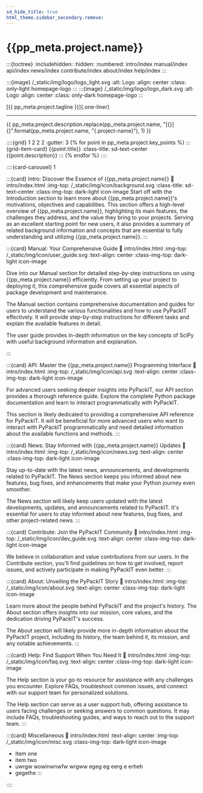 ```yaml
---
sd_hide_title: true
html_theme.sidebar_secondary.remove:
---
```

# {{pp_meta.project.name}}
:::{toctree}
:includehidden:
:hidden:
:numbered:
intro/index
manual/index
api/index
news/index
contribute/index
about/index
help/index
:::

:::{image} /_static/img/logo/logo_light.svg
:alt: Logo
:align: center
:class: only-light homepage-logo
:::
:::{image} /_static/img/logo/logo_dark.svg
:alt: Logo
:align: center
:class: only-dark homepage-logo
:::

[{{ pp_meta.project.tagline }}]{.one-liner}

---

{{ pp_meta.project.description.replace(pp_meta.project.name, 
"[{}]{}".format(pp_meta.project.name, "{.project-name}"), 1) }}


::::{grid} 1 2 2 2
:gutter: 3
{% for point in pp_meta.project.key_points %}
:::{grid-item-card} {{point.title}}
:class-title: sd-text-center
{{point.description}}
:::
{% endfor %}
::::


::::{card-carousel} 1

:::{card} Intro: Discover the Essence of {{pp_meta.project.name}}
:link: intro/index.html
:img-top: /_static/img/icon/background.svg
:class-title: sd-text-center
:class-img-top: dark-light icon-image
Start off with the Introduction section to learn more about 
{{pp_meta.project.name}}'s motivations, objectives and capabilities. 
This section offers a high-level overview of {{pp_meta.project.name}}, highlighting its main features, 
the challenges they address, and the value they bring to your projects. 
Serving as an excellent starting point for new users, 
it also provides a summary of related background information and concepts 
that are essential to fully understanding and utilizing {{pp_meta.project.name}}.
:::


:::{card} Manual: Your Comprehensive Guide
:link: intro/index.html
:img-top: /_static/img/icon/user_guide.svg
:text-align: center
:class-img-top: dark-light icon-image

Dive into our Manual section for detailed step-by-step instructions on using {{pp_meta.project.name}} efficiently. 
From setting up your project to deploying it, this comprehensive guide covers all essential aspects 
of package development and maintenance.

The Manual section contains comprehensive documentation and guides for users to understand 
the various functionalities and how to use PyPackIT effectively. It will provide step-by-step instructions 
for different tasks and explain the available features in detail.

The user guide provides in-depth information on the
key concepts of SciPy with useful background information and explanation.

:::


:::{card} API: Master the {{pp_meta.project.name}} Programming Interface
:link: intro/index.html
:img-top: /_static/img/icon/api.svg
:text-align: center
:class-img-top: dark-light icon-image

For advanced users seeking deeper insights into PyPackIT, 
our API section provides a thorough reference guide. 
Explore the complete Python package documentation and learn to interact programmatically with PyPackIT.

This section is likely dedicated to providing a comprehensive API reference for PyPackIT. 
It will be beneficial for more advanced users who want to interact with PyPackIT programmatically 
and need detailed information about the available functions and methods.
:::


:::{card} News: Stay Informed with {{pp_meta.project.name}} Updates
:link: intro/index.html
:img-top: /_static/img/icon/news.svg
:text-align: center
:class-img-top: dark-light icon-image

Stay up-to-date with the latest news, announcements, and developments related to PyPackIT. 
The News section keeps you informed about new features, bug fixes, and enhancements that make your 
Python journey even smoother.

The News section will likely keep users updated with the latest developments, updates, 
and announcements related to PyPackIT. It's essential for users to stay informed about new features, 
bug fixes, and other project-related news.
:::


:::{card} Contribute: Join the PyPackIT Community
:link: intro/index.html
:img-top: /_static/img/icon/dev_guide.svg
:text-align: center
:class-img-top: dark-light icon-image

We believe in collaboration and value contributions from our users. 
In the Contribute section, you'll find guidelines on how to get involved, 
report issues, and actively participate in making PyPackIT even better.
:::


:::{card} About: Unveiling the PyPackIT Story
:link: intro/index.html
:img-top: /_static/img/icon/about.svg
:text-align: center
:class-img-top: dark-light icon-image

Learn more about the people behind PyPackIT and the project's history. 
The About section offers insights into our mission, core values, and the dedication driving PyPackIT's success.

The About section will likely provide more in-depth information about the PyPackIT project, 
including its history, the team behind it, its mission, and any notable achievements.
:::


:::{card} Help: Find Support When You Need It
:link: intro/index.html
:img-top: /_static/img/icon/faq.svg
:text-align: center
:class-img-top: dark-light icon-image

The Help section is your go-to resource for assistance with any challenges you encounter. 
Explore FAQs, troubleshoot common issues, and connect with our support team for personalized solutions.

The Help section can serve as a user support hub, offering assistance to users facing challenges or 
seeking answers to common questions. It may include FAQs, troubleshooting guides, and ways to reach out 
to the support team.
:::

:::{card} Miscellaneous
:link: intro/index.html
:text-align: center
:img-top: /_static/img/icon/misc.svg
:class-img-top: dark-light icon-image

* Item one
* item two
* uwrgw wowinwnwfw wrgww egeg eg eerg e erheh
* gegethe
:::

::::
